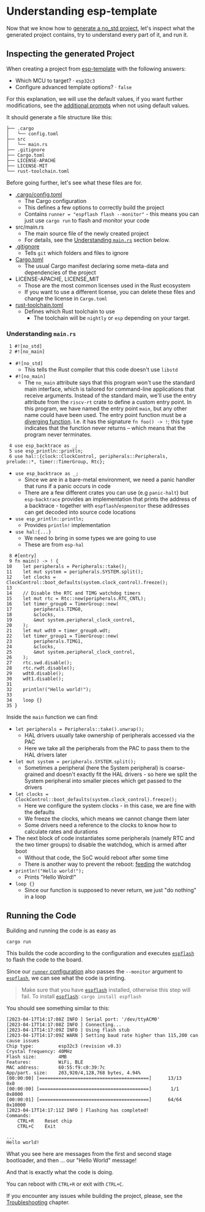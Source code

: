 # Understanding esp-template

Now that we know how to [generate a no_std project][generate-no-std], let's inspect what the generated
project contains, try to understand every part of it, and run it.

[generate-no-std]: ./index.md

## Inspecting the generated Project

When creating a project from [esp-template][esp-template] with the following answers:
-  Which MCU to target? · `esp32c3`
- Configure advanced template options? · `false`

For this explanation, we will use the default values, if you want further modifications, see the [additional prompts][prompts] when not using default values.

It should generate a file structure like this:

```text
├── .cargo
│   └── config.toml
├── src
│   └── main.rs
├── .gitignore
├── Cargo.toml
├── LICENSE-APACHE
├── LICENSE-MIT
└── rust-toolchain.toml
```

Before going further, let's see what these files are for.

- [.cargo/config.toml][config-toml]
    - The Cargo configuration
    - This defines a few options to correctly build the project
    - Contains `runner = "espflash flash --monitor"` - this means you can just use `cargo run` to flash and monitor your code
- src/main.rs
    - The main source file of the newly created project
    - For details, see the [Understanding `main.rs`][main-rs] section below.
- [.gitignore][gitignore]
    - Tells `git` which folders and files to ignore
- [Cargo.toml][cargo-toml]
    - The usual Cargo manifest declaring some meta-data and dependencies of the project
- LICENSE-APACHE, LICENSE_MIT
    - Those are the most common licenses used in the Rust ecosystem
    - If you want to use a different license, you can delete these files and change the license in `Cargo.toml`
- [rust-toolchain.toml][rust-toolchain-toml]
    - Defines which Rust toolchain to use
      - The toolchain will be `nightly` or `esp` depending on your target.

[esp-template]: https://github.com/esp-rs/esp-template
[prompts]: https://github.com/esp-rs/esp-template#esp-template
[main-rs]: #understanding-mainrs
[cargo-toml]: https://doc.rust-lang.org/cargo/reference/manifest.html
[gitignore]: https://git-scm.com/docs/gitignore
[config-toml]: https://doc.rust-lang.org/cargo/reference/config.html
[rust-toolchain-toml]: https://rust-lang.github.io/rustup/overrides.html#the-toolchain-file

### Understanding `main.rs`

```rust,ignore
 1 #![no_std]
 2 #![no_main]
 ```

- `#![no_std]`
  - This tells the Rust compiler that this code doesn't use `libstd`
- `#![no_main]`
  - The `no_main` attribute says that this program won't use the standard main interface, which is tailored for command-line applications that receive arguments. Instead of the standard main, we'll use the entry attribute from the `riscv-rt` crate to define a custom entry point. In this program, we have named the entry point `main`, but any other name could have been used. The entry point function must be a [diverging function][diverging-function]. I.e. it has the signature `fn foo() -> !`; this type indicates that the function never returns – which means that the program never terminates.

```rust,ignore
 4 use esp_backtrace as _;
 5 use esp_println::println;
 6 use hal::{clock::ClockControl, peripherals::Peripherals, prelude::*, timer::TimerGroup, Rtc};
```
- `use esp_backtrace as _;`
  - Since we are in a bare-metal environment, we need a panic handler that runs if a panic occurs in code
  - There are a few different crates you can use (e.g `panic-halt`) but `esp-backtrace` provides an implementation that prints the address of a backtrace - together with `espflash`/`espmonitor` these addresses can get decoded into source code locations
- `use esp_println::println;`
  - Provides `println!` implementation
- `use hal:{...}`
  - We need to bring in some types we are going to use
  - These are from `esp-hal`

```rust,ignore
 8 #[entry]
 9 fn main() -> ! {
10    let peripherals = Peripherals::take();
11    let mut system = peripherals.SYSTEM.split();
12    let clocks = ClockControl::boot_defaults(system.clock_control).freeze();
13
14    // Disable the RTC and TIMG watchdog timers
15    let mut rtc = Rtc::new(peripherals.RTC_CNTL);
16    let timer_group0 = TimerGroup::new(
17        peripherals.TIMG0,
18        &clocks,
19        &mut system.peripheral_clock_control,
20    );
21    let mut wdt0 = timer_group0.wdt;
22    let timer_group1 = TimerGroup::new(
23        peripherals.TIMG1,
24        &clocks,
25        &mut system.peripheral_clock_control,
26    );
27    rtc.swd.disable();
28    rtc.rwdt.disable();
29    wdt0.disable();
30    wdt1.disable();
31
32    println!("Hello world!");
33
34    loop {}
35 }
```
Inside the `main` function we can find:
- `let peripherals = Peripherals::take().unwrap();`
  - HAL drivers usually take ownership of peripherals accessed via the PAC
  - Here we take all the peripherals from the PAC to pass them to the HAL drivers later
- `let mut system = peripherals.SYSTEM.split();`
  - Sometimes a peripheral (here the System peripheral) is coarse-grained and doesn't exactly fit the HAL drivers - so here we split the System peripheral into smaller pieces which get passed to the drivers
- `let clocks = ClockControl::boot_defaults(system.clock_control).freeze();`
  - Here we configure the system clocks - in this case, we are fine with the defaults
  - We freeze the clocks, which means we cannot change them later
  - Some drivers need a reference to the clocks to know how to calculate rates and durations
- The next block of code instantiates some peripherals (namely RTC and the two timer groups) to disable the watchdog, which is armed after boot
  - Without that code, the SoC would reboot after some time
  - There is another way to prevent the reboot: [feeding][wtd-feeding] the watchdog
- `println!("Hello world!");`
  - Prints "Hello Wolrd!"
- `loop {}`
  - Since our function is supposed to never return, we just "do nothing" in a loop

[diverging-function]: https://doc.rust-lang.org/beta/rust-by-example/fn/diverging.html
[wtd-feeding]: https://docs.rs/esp32c3-hal/0.10.0/esp32c3_hal/prelude/trait._embedded_hal_watchdog_Watchdog.html#tymethod.feed

## Running the Code

Building and running the code is as easy as

```shell
cargo run
```

This builds the code according to the configuration and executes [`espflash`][espflash] to flash the code to the board.

Since our [`runner` configuration][runner-config] also passes the `--monitor` argument to [`espflash`][espflash], we can see what the code is printing.

> Make sure that you have [`espflash`][espflash] installed, otherwise this step will fail. To install [`espflash`][espflash]:
> `cargo install espflash`

You should see something similar to this:

```text
[2023-04-17T14:17:08Z INFO ] Serial port: '/dev/ttyACM0'
[2023-04-17T14:17:08Z INFO ] Connecting...
[2023-04-17T14:17:09Z INFO ] Using flash stub
[2023-04-17T14:17:09Z WARN ] Setting baud rate higher than 115,200 can cause issues
Chip type:         esp32c3 (revision v0.3)
Crystal frequency: 40MHz
Flash size:        4MB
Features:          WiFi, BLE
MAC address:       60:55:f9:c0:39:7c
App/part. size:    203,920/4,128,768 bytes, 4.94%
[00:00:00] [========================================]      13/13      0x0
[00:00:00] [========================================]       1/1       0x8000
[00:00:01] [========================================]      64/64      0x10000
[2023-04-17T14:17:11Z INFO ] Flashing has completed!
Commands:
    CTRL+R    Reset chip
    CTRL+C    Exit

...
Hello world!
```

What you see here are messages from the first and second stage bootloader, and then ... our "Hello World" message!

And that is exactly what the code is doing.

You can reboot with `CTRL+R` or exit with `CTRL+C`.

If you encounter any issues while building the project, please, see the [Troubleshooting][troubleshooting] chapter.

[espflash]: https://github.com/esp-rs/espflash/tree/main/espflash
[runner-config]: https://doc.rust-lang.org/cargo/reference/config.html#targettriplerunner
[troubleshooting]: ../../misc/troubleshooting.md

